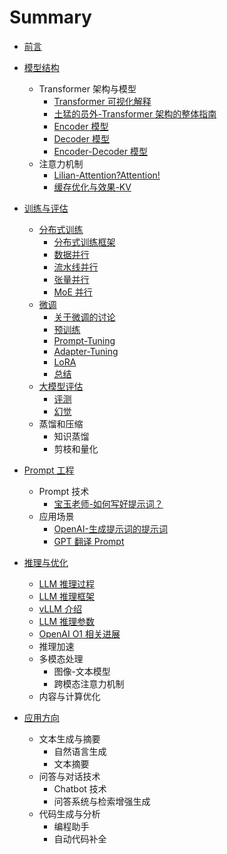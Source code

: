 # Summary

* [前言](README.md)

* [模型结构](Chap1-ModelArch/README.md)
  * Transformer 架构与模型
    * [Transformer 可视化解释](Chap1-ModelArch/transformer_arch/Infrastructure_transformer_transformer-explainer.md)
    * [土猛的员外-Transformer 架构的整体指南](Chap1-ModelArch/transformer_arch/Infrastructure_luxiangdong_Transformer-OverallArch.md)
    * [Encoder 模型](Chap1-ModelArch/transformer_arch/Infrastructure_HF_Encoder-models.md)
    * [Decoder 模型](Chap1-ModelArch/transformer_arch/Infrastructure_HF_Decoder-models.md)
    * [Encoder-Decoder 模型](Chap1-ModelArch/transformer_arch/Infrastructure_HF_Encoder-Decoder-models.md)
  * 注意力机制
    * [Lilian-Attention?Attention!](Chap1-ModelArch/attention/Advanced_Blog_AttentionAttention.md)
    * [缓存优化与效果-KV](Chap1-ModelArch/attention/mha-related.md)

* [训练与评估](Chap2-Training_Evaluation/README.md)
  * [分布式训练](Chap2-Training_Evaluation/distributed-training/overview.md)
    * [分布式训练框架](Chap2-Training_Evaluation/distributed-training/train-framework.md) 
    * [数据并行](Chap2-Training_Evaluation/distributed-training/data-parallel.md)
    * [流水线并行](Chap2-Training_Evaluation/distributed-training/pipeline-parallel.md)
    * [张量并行](Chap2-Training_Evaluation/distributed-training/pipeline-parallel.md)
    * [MoE 并行](Chap2-Training_Evaluation/distributed-training/moe-parallel.md)
  * [微调](Chap2-Training_Evaluation/fine-tuning/overview.md)
    * [关于微调的讨论](Chap2-Training_Evaluation/fine-tuning/finetuning-discussion.md)
    * [预训练](Chap2-Training_Evaluation/fine-tuning/pretrain.md)
    * [Prompt-Tuning](Chap2-Training_Evaluation/fine-tuning/prompt-tuning.md)
    * [Adapter-Tuning](Chap2-Training_Evaluation/fine-tuning/adapter-tuning.md)
    * [LoRA](Chap2-Training_Evaluation/fine-tuning/lora.md)
    * [总结](Chap2-Training_Evaluation/fine-tuning/summary.md)
  * [大模型评估](Chap2-Training_Evaluation/evaluation/README.md)
    * [评测](Chap2-Training_Evaluation/evaluation/evaluating.md)
    * [幻觉](Chap2-Training_Evaluation/evaluation/hallucination.md)
  * 蒸馏和压缩
    * 知识蒸馏
    * 剪枝和量化

* [Prompt 工程](Chap3-PromptEngr/README.md)
  * Prompt 技术
    * [宝玉老师-如何写好提示词？](Chap3-PromptEngr/prompt-tech_baoyu_how-to-write-good-prompt.md)
  * 应用场景
    * [OpenAI-生成提示词的提示词](Chap3-PromptEngr/prompt-app_openai-prompt-generation.md)
    * [GPT 翻译 Prompt](Chap3-PromptEngr/prompt-app_baoyu_translator-gpt-prompt.md)

* [推理与优化](Chap4-InferAndOpt/README.md)
  * [LLM 推理过程](Chap4-InferAndOpt/llm-inference-overview.md)
  * [LLM 推理框架](Chap4-InferAndOpt/infer-framework.md)
  * [vLLM 介绍](Chap4-InferAndOpt/vllm-framework.md)
  * [LLM 推理参数](Chap4-InferAndOpt/llm-inference-param.md)
  * [OpenAI O1 相关进展](Chap4-InferAndOpt/openai-o1-rel.md)
  * 推理加速
  * 多模态处理
    * 图像-文本模型
    * 跨模态注意力机制
  * 内容与计算优化

* [应用方向](Chap5-App/README.md)
  * 文本生成与摘要
    * 自然语言生成
    * 文本摘要
  * 问答与对话技术
    * Chatbot 技术
    * 问答系统与检索增强生成
  * 代码生成与分析
    * 编程助手
    * 自动代码补全


